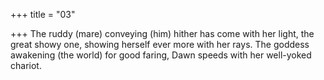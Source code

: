 +++
title = "03"

+++
The ruddy (mare) conveying (him) hither has come with her light, the  great showy one, showing herself ever more with her rays.
The goddess awakening (the world) for good faring, Dawn speeds with  her well-yoked chariot.